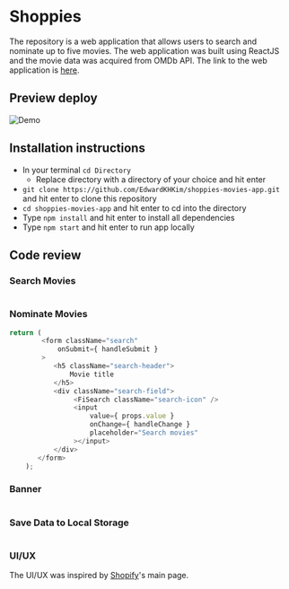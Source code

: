 # Shoppies 

The repository is a web application that allows users to search and nominate up to five movies. The web application was built using ReactJS and the movie data was acquired from OMDb API. The link to the web application is [here](https://shoppies-movies-app.netlify.app/). 

## Preview deploy 
![Demo](demo-full.gif)

## Installation instructions 
- In your terminal ```cd Directory``` 
  - Replace directory with a directory of your choice and hit enter
- ```git clone https://github.com/EdwardKHKim/shoppies-movies-app.git``` and hit enter to clone this repository
- ```cd shoppies-movies-app``` and hit enter to cd into the directory
- Type ```npm install``` and hit enter to install all dependencies 
- Type ```npm start``` and hit enter to run app locally

## Code review 
### Search Movies 
```js

```
### Nominate Movies 
```js
return (
        <form className="search" 
            onSubmit={ handleSubmit }
        >
           <h5 className="search-header">
               Movie title
           </h5>
           <div className="search-field">
                <FiSearch className="search-icon" />
                <input 
                    value={ props.value }
                    onChange={ handleChange }
                    placeholder="Search movies"
                ></input>
           </div>
       </form> 
    ); 
```
### Banner 
```js

```
### Save Data to Local Storage 
```js

```
### UI/UX 
The UI/UX was inspired by [Shopify](https://www.shopify.com/)'s main page. 
